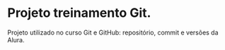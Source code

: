 <h1>Projeto treinamento Git. </h1>

<p>Projeto utilizado no curso  Git e GitHub: repositório, commit e versões da Alura.</p>


